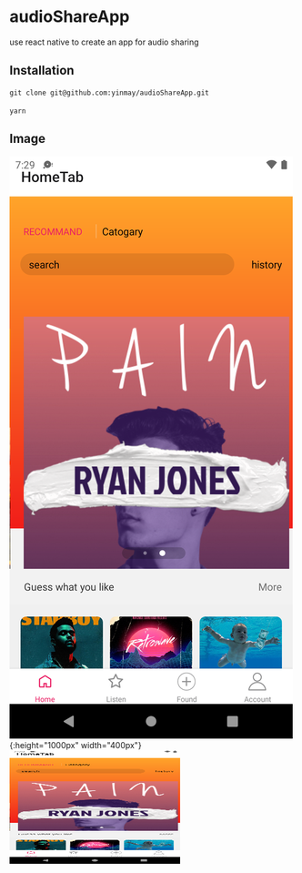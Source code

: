 # audioShareApp

use react native to create an app for audio sharing

## Installation

```
git clone git@github.com:yinmay/audioShareApp.git

yarn

```

## Image

![avatar](/src/assets/images/android_screenshot.png){:height="1000px" width="400px"}
<img src="./src/assets/images/android_screenshot.png" width = "300" height = "200" alt="图片名称"  />
